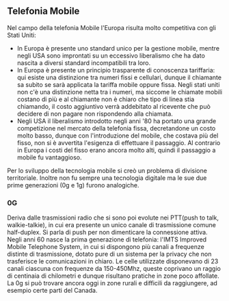 ## Telefonia Mobile
Nel campo della telefonia Mobile l'Europa risulta molto competitiva con gli Stati Uniti:
- In Europa è presente uno standard unico per la gestione mobile, mentre negli USA sono improntati su un eccessivo liberalismo che ha dato nascita a diversi standard incompatibili tra loro.
- In Europa è presente un principio trasparente di conoscenza tariffaria: qui esiste una distinzione tra numeri fissi e cellulari, dunque il chiamante sa subito se sarà applicata la tariffa mobile oppure fissa. Negli stati uniti non c'è una distinzione netta tra i numeri, ma siccome le chiamate mobili costano di più e al chiamante non è chiaro che tipo di linea stia chiamando, il costo aggiuntivo verrà addebitato al ricevente che può decidere di non pagare non rispondendo alla chiamata.
- Negli USA il liberalismo introdotto negli anni '80 ha portato una grande competizione nel mercato della telefonia fissa, decretandone un costo molto basso, dunque con l'introduzione del mobile, che costava più del fisso, non si è avvertita l'esigenza di effettuare il passaggio. Al contrario in Europa i costi del fisso erano ancora molto alti, quindi il passaggio a mobile fu vantaggioso.

Per lo sviluppo della tecnologia mobile si creò un problema di divisione territoriale. Inoltre non fu sempre una tecnologia digitale ma le sue due prime generazioni (0g e 1g) furono analogiche.

### 0G
Deriva dalle trasmissioni radio che si sono poi evolute nei PTT(push to talk, walkie-talkie), in cui era presente un unico canale di trasmissione comune half-duplex. Si parla di push per non dimenticare la connessione attiva. Negli anni 60 nasce la prima generazione di telefonia: l'IMTS Improved Mobile Telephone System, in cui si dispongono più canali a frequenze distinte di trasmissione, dotato pure di un sistema per la privacy che non trasferisce le comunicazioni in chiaro. Le celle utilizzate disponevano di 23 canali ciascuna con frequenze da 150-450Mhz, queste coprivano un raggio di centinaia di chilometri e dunque risultano pratiche in zone poco affollate. La 0g si può trovare ancora oggi in zone rurali e difficili da raggiungere, ad esempio certe parti del Canada.
